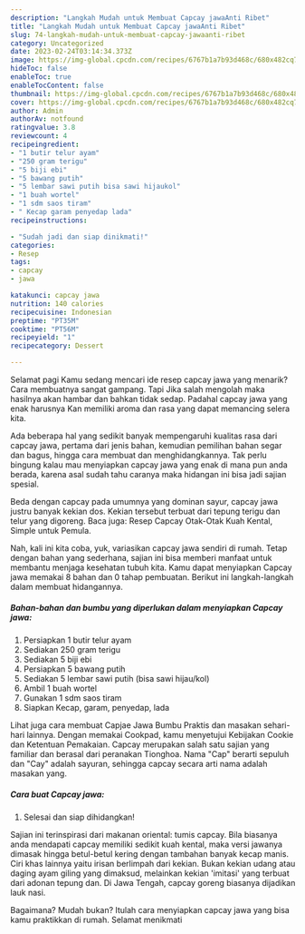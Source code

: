 ```yaml
---
description: "Langkah Mudah untuk Membuat Capcay jawaAnti Ribet"
title: "Langkah Mudah untuk Membuat Capcay jawaAnti Ribet"
slug: 74-langkah-mudah-untuk-membuat-capcay-jawaanti-ribet
category: Uncategorized
date: 2023-02-24T03:14:34.373Z
image: https://img-global.cpcdn.com/recipes/6767b1a7b93d468c/680x482cq70/capcay-jawa-foto-resep-utama.jpg
hideToc: false
enableToc: true
enableTocContent: false
thumbnail: https://img-global.cpcdn.com/recipes/6767b1a7b93d468c/680x482cq70/capcay-jawa-foto-resep-utama.jpg
cover: https://img-global.cpcdn.com/recipes/6767b1a7b93d468c/680x482cq70/capcay-jawa-foto-resep-utama.jpg
author: Admin
authorAv: notfound
ratingvalue: 3.8
reviewcount: 4
recipeingredient:
- "1 butir telur ayam"
- "250 gram terigu"
- "5 biji ebi"
- "5 bawang putih"
- "5 lembar sawi putih bisa sawi hijaukol"
- "1 buah wortel"
- "1 sdm saos tiram"
- " Kecap garam penyedap lada"
recipeinstructions:

- "Sudah jadi dan siap dinikmati!"
categories:
- Resep
tags:
- capcay
- jawa

katakunci: capcay jawa 
nutrition: 140 calories
recipecuisine: Indonesian
preptime: "PT35M"
cooktime: "PT56M"
recipeyield: "1"
recipecategory: Dessert

---
```



Selamat pagi Kamu sedang mencari ide resep capcay jawa yang menarik? Cara membuatnya sangat gampang. Tapi Jika salah mengolah maka hasilnya akan hambar dan bahkan tidak sedap. Padahal capcay jawa yang enak harusnya Kan memiliki aroma dan rasa yang dapat memancing selera kita.


Ada beberapa hal yang sedikit banyak mempengaruhi kualitas rasa dari capcay jawa, pertama dari jenis bahan, kemudian pemilihan bahan segar dan bagus, hingga cara membuat dan menghidangkannya. Tak perlu bingung kalau mau menyiapkan capcay jawa yang enak di mana pun anda berada, karena asal sudah tahu caranya maka hidangan ini bisa jadi sajian spesial.

Beda dengan capcay pada umumnya yang dominan sayur, capcay jawa justru banyak kekian dos. Kekian tersebut terbuat dari tepung terigu dan telur yang digoreng. Baca juga: Resep Capcay Otak-Otak Kuah Kental, Simple untuk Pemula.


Nah, kali ini kita coba, yuk, variasikan capcay jawa sendiri di rumah. Tetap dengan bahan yang sederhana, sajian ini bisa memberi manfaat untuk membantu menjaga kesehatan tubuh kita. Kamu dapat menyiapkan Capcay jawa memakai 8 bahan dan 0 tahap pembuatan. Berikut ini langkah-langkah dalam membuat hidangannya.

<!--inarticleads1-->

##### Bahan-bahan dan bumbu yang diperlukan dalam menyiapkan Capcay jawa:

1. Persiapkan 1 butir telur ayam
1. Sediakan 250 gram terigu
1. Sediakan 5 biji ebi
1. Persiapkan 5 bawang putih
1. Sediakan 5 lembar sawi putih (bisa sawi hijau/kol)
1. Ambil 1 buah wortel
1. Gunakan 1 sdm saos tiram
1. Siapkan  Kecap, garam, penyedap, lada


Lihat juga cara membuat Capjae Jawa Bumbu Praktis dan masakan sehari-hari lainnya. Dengan memakai Cookpad, kamu menyetujui Kebijakan Cookie dan Ketentuan Pemakaian. Capcay merupakan salah satu sajian yang familiar dan berasal dari peranakan Tionghoa. Nama &#34;Cap&#34; berarti sepuluh dan &#34;Cay&#34; adalah sayuran, sehingga capcay secara arti nama adalah masakan yang. 

<!--inarticleads2-->

##### Cara buat Capcay jawa:


1. Selesai dan siap dihidangkan!

Sajian ini terinspirasi dari makanan oriental: tumis capcay. Bila biasanya anda mendapati capcay memiliki sedikit kuah kental, maka versi jawanya dimasak hingga betul-betul kering dengan tambahan banyak kecap manis. Ciri khas lainnya yaitu irisan berlimpah dari kekian. Bukan kekian udang atau daging ayam giling yang dimaksud, melainkan kekian &#39;imitasi&#39; yang terbuat dari adonan tepung dan. Di Jawa Tengah, capcay goreng biasanya dijadikan lauk nasi. 

Bagaimana? Mudah bukan? Itulah cara menyiapkan capcay jawa yang bisa kamu praktikkan di rumah. Selamat menikmati
